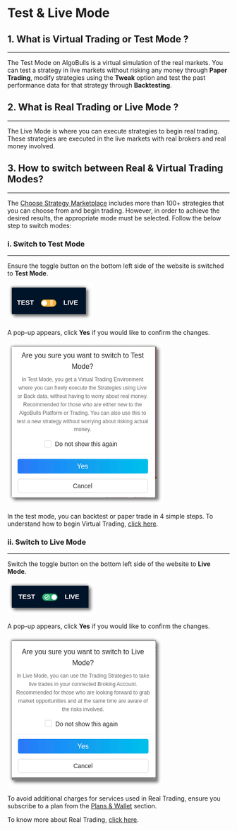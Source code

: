 # Test & Live Mode

## 1. What is Virtual Trading or Test Mode ?
---

The Test Mode on AlgoBulls is a virtual simulation of the real markets. 
You can test a strategy in live markets without risking any money through **Paper Trading**, modify strategies using the **Tweak** option and test the past performance data for that strategy through **Backtesting**.

## 2. What is Real Trading or Live Mode ?
---

The Live Mode is where you can execute strategies to begin real trading. These strategies are executed in the live markets with real brokers and real money involved. 

## 3. How to switch between Real & Virtual Trading Modes?
---

The [Choose Strategy Marketplace](https://app.algobulls.com/marketplace/category/retail) includes more than 100+ strategies that you can choose from and begin trading. However, in order to achieve the desired results, the appropriate mode must be selected. 
Follow the below step to switch modes: 

### i. Switch to Test Mode
---

Ensure the toggle button on the bottom left side of the website is switched to **Test Mode**.

![test_and_live](imgs/test_and_live4.png)

A pop-up appears, click **Yes** if you would like to confirm the changes.

![test_and_live](imgs/test_and_live2.png)

In the test mode, you can backtest or paper trade in 4 simple steps. To understand how to begin Virtual Trading, [click here](virtual-trading.md). 

### ii. Switch to Live Mode

---

Switch the toggle button on the bottom left side of the website to **Live Mode**.

![test_and_live](imgs/test_and_live5.png)

A pop-up appears, click **Yes** if you would like to confirm the changes.

![test_and_live](imgs/test_and_live3.png)

To avoid additional charges for services used in Real Trading, ensure you subscribe to a plan from the [Plans & Wallet](https://app.algobulls.com/wallet?defaultCategory=smartPlans) section.

To know more about Real Trading, [click here](live-trading.md). 
